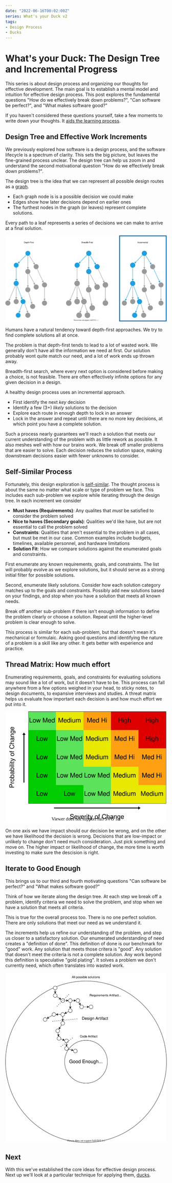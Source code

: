 ```yaml
---
date: "2022-06-16T00:02:00Z"
series: What's your Duck v2
tags:
- Design Process
- Ducks
---
```


# What's your Duck: The Design Tree and Incremental Progress

This series is about design process and organizing our thoughts for effective development. The main goal is to establish a mental model and intuition for effective design process. This post explores the fundamental questions "How do we effectively break down problems?", "Can software be perfect?", and "What makes software good?"

If you haven't considered these questions yourself, take a few moments to write down your thoughts. It [aids the learning process](../../posts/2022-03-07-Small-Teaching-Review.md#predicting).

## Design Tree and Effective Work Increments

We previously explored how software is a design process, and the software lifecycle is a spectrum of clarity. This sets the big picture, but leaves the fine-grained process unclear. The design tree can help us zoom in and understand the second motivational question "How do we effectively break down problems?".

The design tree is the idea that we can represent all possible design routes as a [graph](https://en.wikipedia.org/wiki/Graph_(discrete_mathematics)).
- Each graph node is is a possible decision we could make
- Edges show how later decisions depend on earlier ones
- The furthest nodes in the graph (or leaves) represent complete solutions.

Every path to a leaf represents a series of decisions we can make to arrive at a final solution.

![Design tree search patterns](../../../static/post-media/Whats-your-duck/search-methods.drawio.svg)


Humans have a natural tendency toward depth-first approaches. We try to find complete solutions all at once.

The problem is that depth-first tends to lead to a lot of wasted work. We generally don't have all the information we need at first. Our solution probably wont quite match our need, and a lot of work ends up thrown away.

Breadth-first search, where every next option is considered before making a choice, is not feasible. There are often effectively infinite options for any given decision in a design. 

A healthy design process uses an incremental approach. 
- First identify the next *key* decision
- Identify a few (3+) *likely* solutions to the decision
- Explore each route in enough depth to lock in an answer
- Lock in the answer and repeat until there are no more key decisions, at which point you have a complete solution.

Such a process nearly guarantees we'll reach a solution that meets our current understanding of the problem with as little rework as possible. It also meshes well with how our brains work. We break off smaller problems that are easier to solve. Each decision reduces the solution space, making downstream decisions easier with fewer unknowns to consider. 


## Self-Similar Process

Fortunately, this design exploration is [self-similar](https://en.wikipedia.org/wiki/Self-similarity). The thought process is about the same no matter what scale or type of problem we face. This includes each sub-problem we explore while iterating through the design tree. In each increment we consider

- **Must haves (Requirements)**: Any qualites that *must* be satisfied to consider the problem solved
- **Nice to haves (Secondary goals)**: Qualities we'd like have, but are not essential to call the problem solved
- **Constraints**: Qualities that aren't essential to the problem in all cases, but must be met in our case. Common examples include budgets, timelines, available personnel, and hardware limitations
- **Solution Fit**: How we compare solutions against the enumerated goals and constraints.

First enumerate any known requirements, goals, and constraints. The list will probably evolve as we explore solutions, but it should serve as a strong initial filter for possible solutions.

Second, enumerate likely solutions. Consider how each solution category matches up to the goals and constraints. Possibly add new solutions based on your findings, and stop when you have a solution that meets all known needs. 

Break off another sub-problem if there isn't enough information to define the problem clearly or choose a solution. Repeat until the higher-level problem is clear enough to solve.

This process is similar for each sub-problem, but that doesn't mean it's mechanical or formulaic. Asking good questions and identifying the nature of a problem is a skill like any other. It gets better with experience and practice.

## Thread Matrix: How much effort

Enumerating requirements, goals, and constraints for evaluating solutions may sound like a lot of work, but it doesn't have to be. This process can fall anywhere from a few options weighed in your head, to sticky notes, to design documents, to expansive interviews and studies. A threat matrix helps us evaluate how important each decision is and how much effort we put into it.

![Threat matrix](../../../static/post-media/Whats-your-duck/threat-matrix.drawio.svg)

On one axis we have impact should our decision be wrong, and on the other we have likelihood the decision is wrong. Decisions that are low-impact or unlikely to change don't need much consideration. Just pick something and move on. The higher impact or likelihood of change, the more time is worth investing to make sure the descision is right.


## Iterate to Good Enough

This brings us to our third and fourth motivating questions "Can software be perfect?" and "What makes software good?"

Think of how we iterate along the design tree. At each step we break off a problem, identify criteria we need to solve the problem, and stop when we have a solution that meets all criteria.

This is true for the overall process too. There is no one perfect solution. There are only solutions that meet our need as we understand it.

The increments help us refine our understanding of the problem, and step us closer to a satisfactory solution. Our enumerated understanding of need creates a "definition of done". This definition of done is our benchmark for "good" work. Any solution that meets those critera is "good". Any solution that doesn't meet the criteria is not a complete solution. Any work beyond this definition is speculative "gold plating". It solves a problem we don't currently need, which often translates into wasted work.

![How iteration narrows in on done](../../../static/post-media/Whats-your-duck/iterative-good-enough.drawio.svg)

## Next
With this we've established the core ideas for effective design process. Next up we'll look at a particular technique for applying them, [ducks](./2022-06-16-3-Ducks.md).